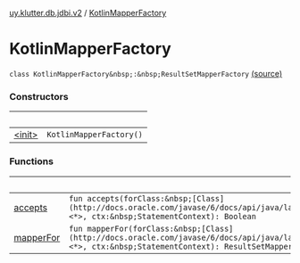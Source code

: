 [uy.klutter.db.jdbi.v2](../index.md) / [KotlinMapperFactory](.)


# KotlinMapperFactory
`class KotlinMapperFactory&nbsp;:&nbsp;ResultSetMapperFactory` [(source)](https://github.com/kohesive/klutter/blob/master/db-jdbi-v2-jdk6/src/main/kotlin/uy/klutter/db/jdbi/v2/Factories.kt#L23)



### Constructors

|&nbsp;|&nbsp;|
|---|---|
| [&lt;init&gt;](-init-.md) | `KotlinMapperFactory()` |

### Functions

|&nbsp;|&nbsp;|
|---|---|
| [accepts](accepts.md) | `fun accepts(forClass:&nbsp;[Class](http://docs.oracle.com/javase/6/docs/api/java/lang/Class.html)<*>, ctx:&nbsp;StatementContext): Boolean` |
| [mapperFor](mapper-for.md) | `fun mapperFor(forClass:&nbsp;[Class](http://docs.oracle.com/javase/6/docs/api/java/lang/Class.html)<*>, ctx:&nbsp;StatementContext): ResultSetMapper<*>?` |
